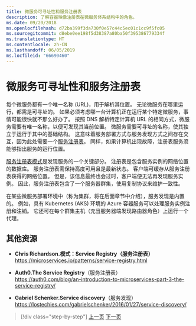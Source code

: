 ```yaml
---
title: 微服务可寻址性和服务注册表
description: 了解容器映像注册表在微服务体系结构中的角色。
ms.date: 09/20/2018
ms.openlocfilehash: d72ba399f3da730f0e57c44c5ec01c1cc9f5fc05
ms.sourcegitcommit: d8ebe0ee198f5d38387a80ba50f395386779334f
ms.translationtype: HT
ms.contentlocale: zh-CN
ms.lasthandoff: 06/05/2019
ms.locfileid: "66690460"
---
```

# <a name="microservices-addressability-and-the-service-registry"></a>微服务可寻址性和服务注册表

每个微服务都有一个唯一名称 (URL)，用于解析其位置。 无论微服务在哪里运行，都需是可寻址的。 如果必须考虑哪一台计算机正在运行某个特定微服务，事情可能很快就不那么好办了。 按照 DNS 解析特定计算机 URL 的相同方式，微服务需要有唯一名称，以便可发现其当前位置。 微服务需要可寻址的名称，使其独立于运行于其中的基础结构。 这意味着服务部署方式与服务发现方式之间存在交互，因为此处需要一个[服务注册表](https://microservices.io/patterns/service-registry.html)。 同样，如果计算机出现故障，注册表服务须能够指出服务的运行位置。

[服务注册表模式](https://microservices.io/patterns/service-registry.html)是发现服务的一个关键部分。 注册表是包含服务实例的网络位置的数据库。 服务注册表需保持高度可用且是最新状态。 客户端可缓存从服务注册表获得的网络位置。 但是，该信息最终也会过时，客户端便无法再发现服务实例。 因此，服务注册表包含了一个服务器群集，使用复制协议来维护一致性。

在某些微服务部署环境中（称为集群，将在后面章节中介绍），服务发现是内置的。 例如，具有 Kubernetes (AKS) 环境的 Azure 容器服务可以处理服务实例注册和注销。 它还可在每个群集主机（充当服务器端发现路由器角色）上运行一个代理。

## <a name="additional-resources"></a>其他资源

- **Chris Richardson.模式：Service Registry（服务注册表）**  \
  <https://microservices.io/patterns/service-registry.html>

- **Auth0.The Service Registry**（服务注册表） \
  <https://auth0.com/blog/an-introduction-to-microservices-part-3-the-service-registry/>

- **Gabriel Schenker.Service discovery**（服务发现） \
  <https://lostechies.com/gabrielschenker/2016/01/27/service-discovery/>

>[!div class="step-by-step"]
>[上一页](maintain-microservice-apis.md)
>[下一页](microservice-based-composite-ui-shape-layout.md)
